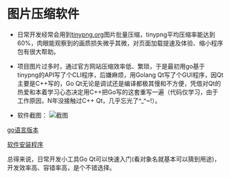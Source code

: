# 图片压缩软件

- 日常开发经常会用到[tinypng.org](https://tinypng.org/)图片批量压缩，tinypng平均压缩率能达到60%，肉眼能观察到的画质损失微乎其微，对页面加载提速及体验、缩小程序包有很大帮助。

- 项目图片过多时，通过官方网站压缩效率低、繁琐，于是最初用go基于tinypng的API写了个CLI程序，后嫌麻烦，用Golang Qt写了个GUI程序，因Qt主要是C++写的，Go Qt无论是调试还是编译都极其慢和不方便，凭借对Qt的热爱和本着学习心态决定用C++把Go写的这套重写一遍（代码仅学习，由于工作原因，N年没接触过C++ Qt，几乎忘光了^_^~!）。


- 软件截图：
![截图](https://github.com/yongplus/tinypng/blob/master/doc/demo.png?raw=true)


[go语言版本](https://github.com/yongplus/tinypng/blob/master/doc/Golang)

[软件安装程序](https://github.com/yongplus/tinypng/blob/master/x64/installer.exe?raw=true)

总得来说，日常开发小工具Go Qt可以快速入门(看对象名就基本可以猜到用途)，开发效率高、容错率高，是个不错选择。
